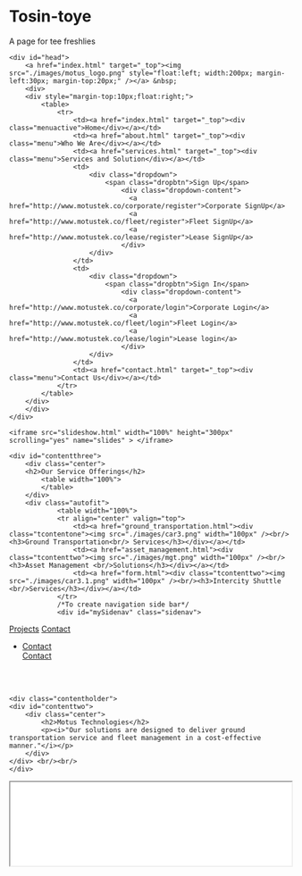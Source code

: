 # Tosin-toye
A page for tee freshlies
<html>
<head>
<title>Motus Technologies Limited</title>
<link href="https://fonts.googleapis.com/css?family=Montserrat:500" rel="stylesheet">
<link rel="icon" type="image/png" href="favicon-32x32.png" sizes="32x32" />
<link rel="icon" type="image/png" href="favicon-16x16.png" sizes="16x16" />
<style>
body {
margin:0px;
background:url(./images/bg1.png);
}

#head {
background:#fff;
padding:0px;
height:100px;
}

#pagelabel {
background-image:url(./images/groundbg.jpg);
}

#overlay {
background:hsla(0,0%,0%,0.8);
padding:50px 0px;
}

#contenttwo {
margin:0px auto;
width:930px;
border:2px solid #dcdcdc;
border-radius:20px;
box-shadow: 0 10px 6px -6px #777;
background:#fff;
}

#contentthree {
background:#fff;
padding:20px 0px;
}

h1 {
color:#fff;
font-family: 'Montserrat', sans-serif;
font-size:45px;
font-weight:bold;
}

h2 {
color:#343332;
font-family: 'Montserrat', sans-serif;
font-size:35px;
font-weight:bold;
}

h3 {
color:#343332;
font-family: 'Montserrat', sans-serif;
font-size:16px;
font-weight:bold;
}

p {
color:#343332;
font-family: 'Montserrat', sans-serif;
font-size:16px;
}

.center {
width:850px;
margin:0px auto;
padding:20px 0px;
text-align:center;
}

.contentholder {
background:none;
}

.menu {
color:#004080;
font-family: 'Montserrat', sans-serif;
font-size:14px;
padding:10px 20px;
transition:0.5s;
background:none;
border-radius:20px;
}

.menu:hover {
color:#fff;
background:#004080;
}

.menuactive {
color:#fff;
font-family: 'Montserrat', sans-serif;
font-size:14px;
padding:10px 20px;
transition:0.5s;
background:#004080;
border-radius:25px;
}

a:link {
text-decoration:none;
list-style-type:none;
}

.dropbtn {
color:#004080;
}

.dropbtn:hover {
background:#004080;
color:#fff;
}

.dropdown {
float: left;
overflow: hidden;
font-family: 'Montserrat', sans-serif;
border-radius:25px;
font-size: 14px;    
border: none;
outline: none;
color: white;
padding:10px 20px;
background:none;
}

.dropdown:hover {
background:#004080;
}

.dropdown-content {
display: none;
position: absolute;
background:#dcdcdc;
min-width: 160px;
box-shadow: 0px 8px 16px 0px rgba(0,0,0,0.2);
z-index: 1;
margin-top:10px;
}

.dropdown-content a {
float:none;
color:#fff;
padding:10px 20px;
text-decoration: none;
display: block;
text-align: left;
}

.dropdown-content a:hover {
background:#004080;
}

.dropdown:hover .dropdown-content {
display: block;
}

.click {
color:#004080;
font-family: 'Montserrat', sans-serif;
font-size:14px;
padding:10px 40px;
transition:0.5s;
background:none;
border-radius:20px;
background:#dcdcdc;
width:200px;
}

.click:hover {
color:#fff;
background:#004080;
}

.tcontentone {
border:2px solid #a80000;
border-radius:20px;
width:400px;
height:150px;
padding:20px 0px;
transition:1s;
}

.tcontentone:hover {
padding:50px 20px;
transition:1s;
}

.tcontenttwo {
border:2px solid #d3d3d3;
border-radius:20px;
width:400px;
height:150px;
padding:20px 0px;
transition:1s;
}

.tcontenttwo:hover {
padding:50px 20px;
transition:1s;
}

.tcontentthree {
border:2px solid #daa520;
border-radius:20px;
width:260px;
height:150px;
padding:20px 0px;
transition:1s;
}

.tcontentthree:hover {
padding:50px 20px;
transition:1s;
}
/* Style the links inside the sidenav */
#mySidenav a {
  position: absolute; /* Position them relative to the browser window */
  left: -80px; /* Position them outside of the screen */
  transition: 0.3s; /* Add transition on hover */
  padding: 15px; /* 15px padding */
  width: 100px; /* Set a specific width */
  text-decoration: none; /* Remove underline */
  font-size: 20px; /* Increase font size */
  color: white; /* White text color */
  border-radius: 0 5px 5px 0; /* Rounded corners on the top right and bottom right side */
}

#mySidenav a:hover {
  left: 0; /* On mouse-over, make the elements appear as they should */
}

/* The about link: 20px from the top with a green background */
#about {
  top: 20px;
  background-color: #4CAF50;
}

#blog {
  top: 80px;
  background-color: #2196F3; /* Blue */
}

#projects {
  top: 140px;
  background-color: #f44336; /* Red */
}

#contact {
  top: 200px;
  background-color: #555 /* Light Black */
}
</style>

<!-- Smartsupp Live Chat script -->
<script type="text/javascript">
var _smartsupp = _smartsupp || {};
_smartsupp.key = '1038314cbd494b14180885c9c92bf87e7b169c80';
window.smartsupp||(function(d) {
  var s,c,o=smartsupp=function(){ o._.push(arguments)};o._=[];
  s=d.getElementsByTagName('script')[0];c=d.createElement('script');
  c.type='text/javascript';c.charset='utf-8';c.async=true;
  c.src='https://www.smartsuppchat.com/loader.js?';s.parentNode.insertBefore(c,s);
})(document);
</script>

<script async src="https://www.googletagmanager.com/gtag/js?id=UA-115125073-1"></script>
<script>
  window.dataLayer = window.dataLayer || [];
  function gtag(){dataLayer.push(arguments);}
  gtag('js', new Date());

  gtag('config', 'UA-115125073-1');
</script>

</head>
<body>

	<div id="head">
		<a href="index.html" target="_top"><img src="./images/motus_logo.png" style="float:left; width:200px; margin-left:30px; margin-top:20px;" /></a> &nbsp; 
		<div>
		<div style="margin-top:10px;float:right;">
			<table>
				<tr>
					<td><a href="index.html" target="_top"><div class="menuactive">Home</div></a></td>
					<td><a href="about.html" target="_top"><div class="menu">Who We Are</div></a></td>
					<td><a href="services.html" target="_top"><div class="menu">Services and Solution</div></a></td>
					<td>
						<div class="dropdown">
							<span class="dropbtn">Sign Up</span>
								<div class="dropdown-content">
								  <a href="http://www.motustek.co/corporate/register">Corporate SignUp</a>
								  <a href="http://www.motustek.co/fleet/register">Fleet SignUp</a>
								  <a href="http://www.motustek.co/lease/register">Lease SignUp</a>
								</div>
						</div>
					</td>
					<td>
						<div class="dropdown">
							<span class="dropbtn">Sign In</span>
								<div class="dropdown-content">
								  <a href="http://www.motustek.co/corporate/login">Corporate Login</a>
								  <a href="http://www.motustek.co/fleet/login">Fleet Login</a>
								  <a href="http://www.motustek.co/lease/login">Lease login</a>
								</div>
						</div>
					</td>
					<td><a href="contact.html" target="_top"><div class="menu">Contact Us</div></a></td>
				</tr>
			</table>
		</div>
		</div>
	</div>
	
	<iframe src="slideshow.html" width="100%" height="300px" scrolling="yes" name="slides" > </iframe>
	
	<div id="contentthree">
		<div class="center">
		<h2>Our Service Offerings</h2>
			<table width="100%">
			</table>
		</div>
		<div class="autofit">
				<table width="100%">
				<tr align="center" valign="top">
					<td><a href="ground_transportation.html"><div class="tcontentone"><img src="./images/car3.png" width="100px" /><br/><h3>Ground Transportation<br/> Services</h3></div></a></td>
					<td><a href="asset_management.html"><div class="tcontenttwo"><img src="./images/mgt.png" width="100px" /><br/><h3>Asset Management <br/>Solutions</h3></div></a></td>
					<td><a href="form.html"><div class="tcontenttwo"><img src="./images/car3.1.png" width="100px" /><br/><h3>Intercity Shuttle <br/>Services</h3></div></a></td>
				</tr>
				/*To create navigation side bar*/
				<div id="mySidenav" class="sidenav">
  
  <a href="#" id="projects">Projects</a>
  <a href="#" id="contact">Contact</a>
</div> 
<div>
</nav>
<ul class="nav">
  <li class="nav-item">
    <a class="nav-link" href="#">Contact</a>
  </li>
       <td><a href="contact.html"target="new"><div class="nav-item">Contact</div></a></td>
	</div>
		</div>
		<br/><br/>
		
	<div class="contentholder">
	<div id="contenttwo">
		<div class="center">
			<h2>Motus Technologies</h2>
			<p><i>"Our solutions are designed to deliver ground transportation service and fleet management in a cost-effective manner."</i></p>
		</div>
	</div> <br/><br/>
	</div>
</body>
	<iframe src="footer.html" width="100%" height="150px" scrolling="no" name="footer" > </iframe>
</html>
